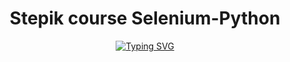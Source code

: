 <div id="header" align="center">
  <h1>Stepik course Selenium-Python</h1>
<a href="https://git.io/typing-svg"><img src="https://readme-typing-svg.demolab.com?font=Fira+Code&duration=4000&pause=500&color=55F700&multiline=true&width=1000&height=100&lines=Hi!;Now+I'm+studying+on+the+course%3A+Test+Automation+with+Selenium+and+Python;Number+of+solved+tasks%3A+13;Progress%3A+53%25" alt="Typing SVG" /></a>
</div>
